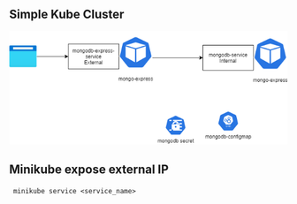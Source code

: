 ## Simple Kube Cluster

![App](docs/img/kube-app.png)

## Minikube expose external IP

` minikube service <service_name>`
